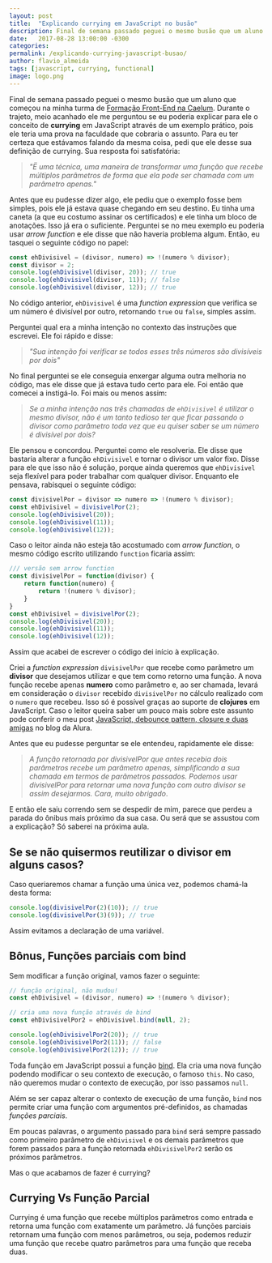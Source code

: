 ```yaml
---
layout: post
title:  "Explicando currying em JavaScript no busão"
description: Final de semana passado peguei o mesmo busão que um aluno que começou na minha turma de Formação Front-End na Caelum. Durante o trajeto, meio acanhado ele me perguntou se eu poderia explicar para ele o conceito de currying em JavaScript através de um exemplo prático, pois ele teria uma prova na faculdade que cobraria o assunto.
date:   2017-08-28 13:00:00 -0300
categories:
permalink: /explicando-currying-javascript-busao/
author: flavio_almeida
tags: [javascript, currying, functional]
image: logo.png
---
```

Final de semana passado peguei o mesmo busão que um aluno que começou na minha turma de <a href="https://www.caelum.com.br/formacao-frontend" target="_blank">Formação Front-End na Caelum</a>. Durante o trajeto, meio acanhado ele me perguntou se eu poderia explicar para ele o conceito de **currying** em JavaScript através de um exemplo prático, pois ele teria uma prova na faculdade que cobraria o assunto. Para eu ter certeza que estávamos falando da mesma coisa, pedi que ele desse sua definição de currying. Sua resposta foi satisfatória:

>*"Ë uma técnica, uma maneira de transformar uma função que recebe múltiplos parâmetros de forma que ela pode ser chamada com um parâmetro apenas."*

Antes que eu pudesse dizer algo, ele pediu que o exemplo fosse bem simples, pois ele já estava quase chegando em seu destino. Eu tinha uma caneta (a que eu costumo assinar os certificados) e ele tinha um bloco de anotações. Isso já era o suficiente. Perguntei se no meu exemplo eu poderia usar *arrow function* e ele disse que não haveria problema algum. Então, eu tasquei o seguinte código no papel: 

```javascript
const ehDivisivel = (divisor, numero) => !(numero % divisor);
const divisor = 2;
console.log(ehDivisivel(divisor, 20)); // true
console.log(ehDivisivel(divisor, 11)); // false
console.log(ehDivisivel(divisor, 12)); // true
```

No código anterior, `ehDivisivel` é uma *function expression* que verifica se um número é divisível por outro, retornando `true` ou `false`, simples assim.

Perguntei qual era a minha intenção no contexto das instruções que escrevei. Ele foi rápido e disse:

>*"Sua intenção foi verificar se todos esses três números são divisíveis por dois"*

No final perguntei se ele conseguia enxergar alguma outra melhoria no código, mas ele disse que já estava tudo certo para ele. Foi então que comecei a instigá-lo. Foi mais ou menos assim:

>*Se a minha intenção nas três chamadas de `ehDivisivel` é utilizar o mesmo divisor, não é um tanto tedioso ter que ficar passando o divisor como parâmetro toda vez que eu quiser saber se um número é divisível por dois?*

Ele pensou e concordou. Perguntei como ele resolveria. Ele disse que bastaria alterar a função `ehDivisivel` e tornar o divisor um valor fixo. Disse para ele que isso não é solução, porque ainda queremos que `ehDivisivel` seja flexível para poder trabalhar com qualquer divisor. Enquanto ele pensava, rabisquei o seguinte código:

```javascript
const divisivelPor = divisor => numero => !(numero % divisor);
const ehDivisivel = divisivelPor(2);
console.log(ehDivisivel(20));
console.log(ehDivisivel(11));
console.log(ehDivisivel(12));
```

Caso o leitor ainda não esteja tão acostumado com *arrow function*, o mesmo código escrito utilizando `function` ficaria assim:

```javascript
/// versão sem arrow function
const divisivelPor = function(divisor) {
    return function(numero) {
        return !(numero % divisor);
    }
}
const ehDivisivel = divisivelPor(2);
console.log(ehDivisivel(20));
console.log(ehDivisivel(11));
console.log(ehDivisivel(12));
```

Assim que acabei de escrever o código dei início à explicação. 

Criei a *function expression* `divisivelPor` que recebe como parâmetro um **divisor** que desejamos utilizar e que tem como retorno uma função. A nova função recebe apenas **numero** como parâmetro e, ao ser chamada, levará em consideração o `divisor` recebido `divisivelPor` no cálculo realizado com o `numero` que recebeu. Isso só é possível graças ao suporte de **clojures** em JavaScript. Caso o leitor queira saber um pouco mais sobre este assunto pode conferir o meu post <a href="http://blog.alura.com.br/javascript-debounce-pattern-closure-e-duas-amigas/" target="_blank">JavaScript, debounce pattern, closure e duas amigas</a> no blog da Alura.

Antes que eu pudesse perguntar se ele entendeu, rapidamente ele disse:

>*A função retornada por divisivelPor que antes recebia dois parâmetros recebe um parâmetro apenas, simplificando a sua chamada em termos de parâmetros passados. Podemos usar divisivelPor para retornar uma nova função com outro divisor se assim desejarmos. Cara, muito obrigado*.

E então ele saiu correndo sem se despedir de mim, parece que perdeu a parada do ônibus mais próximo da sua casa. Ou será que se assustou com a explicação? Só saberei na próxima aula.

## Se se não quisermos reutilizar o divisor em alguns casos?

Caso queriaremos chamar a função uma única vez, podemos chamá-la desta forma:

```javascript
console.log(divisivelPor(2)(10)); // true
console.log(divisivelPor(3)(9)); // true
```

Assim evitamos a declaração de uma variável.

## Bônus, Funções parciais com bind

Sem modificar a função original, vamos fazer o seguinte:

```javascript
// função original, não mudou!
const ehDivisivel = (divisor, numero) => !(numero % divisor);

// cria uma nova função através de bind
const ehDivisivelPor2 = ehDivisivel.bind(null, 2);

console.log(ehDivisivelPor2(20)); // true
console.log(ehDivisivelPor2(11)); // false
console.log(ehDivisivelPor2(12)); // true
```

Toda função em JavaScript possui a função <a href="https://developer.mozilla.org/pt-BR/docs/Web/JavaScript/Reference/Global_Objects/Function/bind" target="_blank">bind</a>. Ela cria uma nova função podendo modificar o seu contexto de execução, o famoso `this`. No caso, não queremos mudar o contexto de execução, por isso passamos `null`. 

Além se ser capaz alterar o contexto de execução de uma função, `bind` nos permite criar uma função com argumentos pré-definidos, as chamadas *funções parciais*. 

Em poucas palavras, o argumento passado para `bind` será sempre passado como primeiro parâmetro de `ehDivisivel` e os demais parâmetros que forem passados para a função retornada `ehDivisivelPor2` serão os próximos parâmetros.

Mas o que acabamos de fazer é currying?

## Currying Vs Função Parcial

Currying é uma função que recebe múltiplos parâmetros como entrada e retorna uma função com exatamente um parâmetro. Já funções parciais retornam uma função com menos parâmetros, ou seja, podemos reduzir uma função que recebe quatro parâmetros para uma função que receba duas.

 